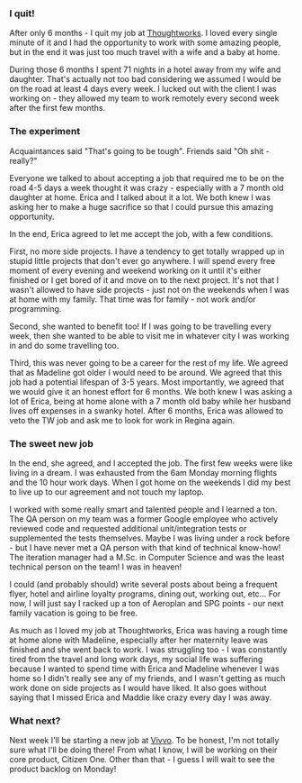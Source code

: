 ### I quit!
After only 6 months - I quit my job at [Thoughtworks](https://www.thoughtworks.com/). I loved every single minute of it and I had the opportunity to work with some amazing people, but in the end it was just too much travel with a wife and a baby at home. 

During those 6 months I spent 71 nights in a hotel away from my wife and daughter. That's actually not too bad considering we assumed I would be on the road at least 4 days every week. I lucked out with the client I was working on - they allowed my team to work remotely every second week after the first few months.
 
 
### The experiment
Acquaintances said "That's going to be tough". Friends said "Oh shit - really?"

Everyone we talked to about accepting a job that required me to be on the road 4-5 days a week thought it was crazy - especially with a 7 month old daughter at home. Erica and I talked about it a lot. We both knew I was asking her to make a huge sacrifice so that I could pursue this amazing opportunity. 

In the end, Erica agreed to let me accept the job, with a few conditions. 

First, no more side projects. I have a tendency to get totally wrapped up in stupid little projects that don't ever go anywhere. I will spend every free moment of every evening and weekend working on it until it's either finished or I get bored of it and move on to the next project. It's not that I wasn't allowed to have side projects - just not on the weekends when I was at home with my family. That time was for family - not work and/or programming.

Second, she wanted to benefit too! If I was going to be travelling every week, then she wanted to be able to visit me in whatever city I was working in and do some travelling too. 

Third, this was never going to be a career for the rest of my life. We agreed that as Madeline got older I would need to be around. We agreed that this job had a potential lifespan of 3-5 years. Most importantly, we agreed that we would give it an honest effort for 6 months. We both knew I was asking a lot of Erica, being at home alone with a 7 month old baby while her husband lives off expenses in a swanky hotel. After 6 months, Erica was allowed to veto the TW job and ask me to look for work in Regina again. 

### The sweet new job
In the end, she agreed, and I accepted the job. The first few weeks were like living in a dream. I was exhausted from the 6am Monday morning flights and the 10 hour work days. When I got home on the weekends I did my best to live up to our agreement and not touch my laptop. 

I worked with some really smart and talented people and I learned a ton. The QA person on my team was a former Google employee who actively reviewed code and requested additional unit/integration tests or supplemented the tests themselves. Maybe I was living under a rock before - but I have never met a QA person with that kind of technical know-how! The iteration manager had a M.Sc. in Computer Science and was the least technical person on the team! I was in heaven! 
 
I could (and probably should) write several posts about being a frequent flyer, hotel and airline loyalty programs, dining out, working out, etc... For now, I will just say I racked up a ton of Aeroplan and SPG points - our next family vacation is going to be free. 

As much as I loved my job at Thoughtworks, Erica was having a rough time at home alone with Madeline, especially after her maternity leave was finished and she went back to work. I was struggling too - I was constantly tired from the travel and long work days, my social life was suffering because I wanted to spend time with Erica and Madeline whenever I was home so I didn't really see any of my friends, and I wasn't getting as much work done on side projects as I would have liked. It also goes without saying that I missed Erica and Maddie like crazy every day I was away.
 
### What next?

Next week I'll be starting a new job at [Vivvo](http://www.vivvo.com/#/home). To be honest, I'm not totally sure what I'll be doing there! From what I know, I will be working on their core product, Citizen One. Other than that - I guess I will wait to see the product backlog on Monday! 